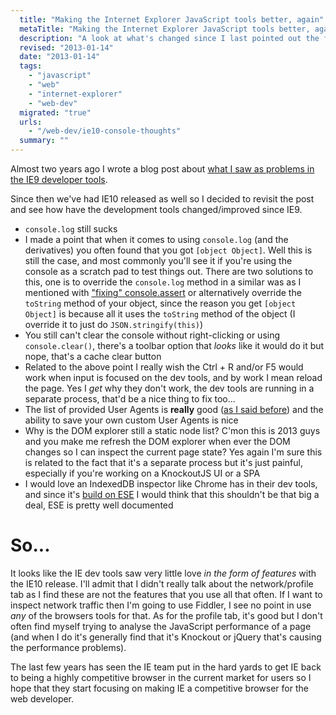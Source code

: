 ```yaml
---
  title: "Making the Internet Explorer JavaScript tools better, again"
  metaTitle: "Making the Internet Explorer JavaScript tools better, again"
  description: "A look at what's changed since I last pointed out the failings of the IE dev tools"
  revised: "2013-01-14"
  date: "2013-01-14"
  tags: 
    - "javascript"
    - "web"
    - "internet-explorer"
    - "web-dev"
  migrated: "true"
  urls: 
    - "/web-dev/ie10-console-thoughts"
  summary: ""
---
```

Almost two years ago I wrote a blog post about [what I saw as problems in the IE9 developer tools](https://www.aaron-powell.com/web-dev/ie9-console-thoughts).

Since then we've had IE10 released as well so I decided to revisit the post and see how have the development tools changed/improved since IE9.

* `console.log` still sucks
 * I made a point that when it comes to using `console.log` (and the derivatives) you often found that you got `[object Object]`. Well this is still the case, and most commonly you'll see it if you're using the console as a scratch pad to test things out. There are two solutions to this, one is to override the `console.log` method in a similar was as I mentioned with ["fixing" console.assert](https://www.aaron-powell.com/ie-9-console-assert) or alternatively override the `toString` method of your object, since the reason you get `[object Object]` is because all it uses the `toString` method of the object (I override it to just do `JSON.stringify(this)`)
* You still can't clear the console without right-clicking or using `console.clear()`, there's a toolbar option that _looks_ like it would do it but nope, that's a cache clear button
* Related to the above point I really wish the Ctrl + R and/or F5 would work when input is focused on the dev tools, and by work I mean reload the page. Yes I _get_ why they don't work, the dev tools are running in a separate process, that'd be a nice thing to fix too...
* The list of provided User Agents is **really** good ([as I said before](https://www.aaron-powell.com/web/ie10-user-agent-switching)) and the ability to save your own custom User Agents is nice
* Why is the DOM explorer still a static node list? C'mon this is 2013 guys and you make me refresh the DOM explorer when ever the DOM changes so I can inspect the current page state? Yes again I'm sure this is related to the fact that it's a separate process but it's just painful, especially if you're working on a KnockoutJS UI or a SPA
* I would love an IndexedDB inspector like Chrome has in their dev tools, and since it's [build on ESE](https://www.aaron-powell.com/web/indexeddb-storage) I would think that this shouldn't be that big a deal, ESE is pretty well documented

# So...

It looks like the IE dev tools saw very little love _in the form of features_ with the IE10 release. I'll admit that I didn't really talk about the network/profile tab as I find these are not the features that you use all that often. If I want to inspect network traffic then I'm going to use Fiddler, I see no point in use *any* of the browsers tools for that. As for the profile tab, it's good but I don't often find myself trying to analyse the JavaScript performance of a page (and when I do it's generally find that it's Knockout or jQuery that's causing the performance problems).

The last few years has seen the IE team put in the hard yards to get IE back to being a highly competitive browser in the current market for users so I hope that they start focusing on making IE a competitive browser for the web developer.
